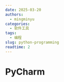 ```yaml
---
date: 2025-03-20
authors:
  - mingminyu
categories:
  - 软件工具
tags:
  - 编程
slug: python-programming
readtime: 2
---
```



# PyCharm
